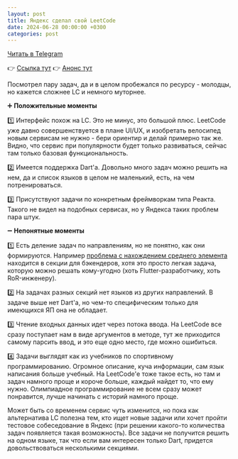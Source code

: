 ```yaml
---
layout: post
title: Яндекс сделал свой LeetCode
date: 2024-06-28 00:00:00 +0300
categories: post
---
```


[Читать в Telegram](https://t.me/fluttermiddlepodcast/257)

👉 [Ссылка тут](https://coderun.yandex.ru/)
👉 [Анонс тут](https://t.me/yandex/2124)

Посмотрел пару задач, да и в целом пробежался по ресурсу - молодцы, но кажется сложнее LC и немного муторнее.

➕ **Положительные моменты**

1️⃣ Интерфейс похож на LC. Это не минус, это большой плюс. LeetCode уже давно совершенствуется в плане UI/UX, и
изобретать велосипед новым сервисам не нужно - бери ориентир и делай примерно так же. Видно, что сервис при популярности
будет только развиваться, сейчас там только базовая функциональность.

2️⃣ Имеется поддержка Dart'а. Довольно много задач можно решить на нем, да и список языков в целом не маленький, есть,
на чем потренироваться.

3️⃣ Присутствуют задачи по конкретным фреймворкам типа Реакта. Такого не видел на подобных сервисах, но у Яндекса таких
проблем пара штук.

➖ **Непонятные моменты**

1️⃣ Есть деление задач по направлениям, но не понятно, как они формируются.
Например [проблема с нахождением среднего элемента](https://coderun.yandex.ru/problem/median-out-of-three) находится в
секции для бэкендеров, хотя это просто легкая задача, которую можно решать кому-угодно (хоть Flutter-разработчику, хоть
RoR-инженеру).

2️⃣ На задачах разных секций нет языков из других направлений. В задаче выше нет Dart'а, но чем-то специфическим только
для имеющихся ЯП она не обладает.

3️⃣ Чтение входных данных идет через потока ввода. На LeetCode все сразу поступает нам в виде аргументов в методе, тут
же приходится самому парсить ввод, и это еще одно место, где можно ошибиться.

4️⃣ Задачи выглядят как из учебников по спортивному программированию. Огромное описание, куча информации, сам язык
написания больше учебный. На LeetCode'е тоже такое есть, но там и задач намного проще и короче больше, каждый найдет то,
что ему нужно. Олимпиадное программирование не всем сразу может понравится, лучше начинать с историй намного проще.

Может быть со временем сервис чуть изменится, но пока как альтернатива LC полезна тем, кто ищет новые задачи или хочет
пройти тестовое собеседование в Яндекс (при решении какого-то количества задач появляется такая возможность). Все задачи
не получится решить на одном языке, так что если вам интересен только Dart, придется довольствоваться несколькими
секциями.
